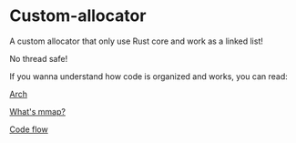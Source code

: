 # Custom-allocator

A custom allocator that only use Rust core and work as a linked list!

No thread safe!


If you wanna understand how code is organized and works, you can read:

[Arch](docs/Arch.md)


[What's mmap?](docs/mmap.md)


[Code flow](docs/flow.md)